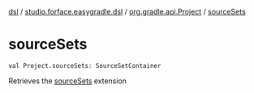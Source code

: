[dsl](../../index.md) / [studio.forface.easygradle.dsl](../index.md) / [org.gradle.api.Project](index.md) / [sourceSets](./source-sets.md)

# sourceSets

`val Project.sourceSets: SourceSetContainer`

Retrieves the [sourceSets](#) extension

